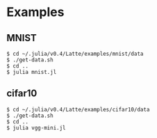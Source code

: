 # Examples
## MNIST
```shell
$ cd ~/.julia/v0.4/Latte/examples/mnist/data
$ ./get-data.sh
$ cd ..
$ julia mnist.jl
```

## cifar10
```shell
$ cd ~/.julia/v0.4/Latte/examples/cifar10/data
$ ./get-data.sh
$ cd ..
$ julia vgg-mini.jl
```
